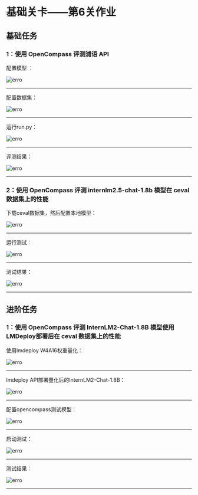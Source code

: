 
# 基础关卡——第6关作业

    
## 基础任务

### 1：使用 OpenCompass 评测浦语 API

配置模型 ：

  
![erro](https://github.com/Victory-7291/AI_Lab/raw/main/images/oc1.png "2024-11-20%2010-52-40.png")

  
-------------------------------------------------------------------------------------------------------------------

  
配置数据集：

  
![erro](https://github.com/Victory-7291/AI_Lab/raw/main/images/oc2.png "2024-11-20%2016-23-28.png")

  
-------------------------------------------------------------------------------------------------------------------


运行run.py：

  
![erro](https://github.com/Victory-7291/AI_Lab/raw/main/images/oc3.png "2024-11-20%2021-42-15.png")

  
-------------------------------------------------------------------------------------------------------------------


评测结果：

  
![erro](https://github.com/Victory-7291/AI_Lab/raw/main/images/oc4.png "2024-11-20%2021-42-31.png")

  
-------------------------------------------------------------------------------------------------------------------


### 2：使用 OpenCompass 评测 internlm2.5-chat-1.8b 模型在 ceval 数据集上的性能

  
下载ceval数据集，然后配置本地模型：

  
![erro](https://github.com/Victory-7291/AI_Lab/raw/main/images/oc6.png "2024-11-20%2021-43-08.png")

  
-------------------------------------------------------------------------------------------------------------------


运行测试：

  
![erro](https://github.com/Victory-7291/AI_Lab/raw/main/images/oc7.png "2024-11-20%2021-42-31.png")

  
-------------------------------------------------------------------------------------------------------------------


测试结果：

![erro](https://github.com/Victory-7291/AI_Lab/raw/main/images/oc8.png "2024-11-20%2021-42-15.png")

  
-------------------------------------------------------------------------------------------------------------------


## 进阶任务

### 1：使用 OpenCompass 评测 InternLM2-Chat-1.8B 模型使用 LMDeploy部署后在 ceval 数据集上的性能

  
使用lmdeploy W4A16权重量化：

![erro](https://github.com/Victory-7291/AI_Lab/raw/main/images/oc9.png "2024-11-20%2021-43-08.png")

  
-------------------------------------------------------------------------------------------------------------------


lmdeploy API部署量化后的InternLM2-Chat-1.8B：

  
![erro](https://github.com/Victory-7291/AI_Lab/raw/main/images/oc10.png "2024-11-20%2021-43-50.png")

  
-------------------------------------------------------------------------------------------------------------------


配置opencompass测试模型：

  
![erro](https://github.com/Victory-7291/AI_Lab/raw/main/images/oc11.png "2024-11-20%2021-43-50.png")

  
-------------------------------------------------------------------------------------------------------------------


启动测试：

  
![erro](https://github.com/Victory-7291/AI_Lab/raw/main/images/oc12.png "2024-11-20%2021-43-50.png")

  
-------------------------------------------------------------------------------------------------------------------


测试结果：

  
![erro](https://github.com/Victory-7291/AI_Lab/raw/main/images/oc13.png "2024-11-20%2021-43-50.png")

  
-------------------------------------------------------------------------------------------------------------------


